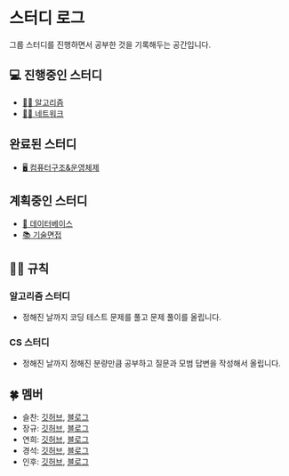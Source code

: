 # 스터디 로그

그룹 스터디를 진행하면서 공부한 것을 기록해두는 공간입니다.

## 💻 진행중인 스터디

- [🧙‍♀️ 알고리즘](/study/algorithms/)
- [🏃‍♀️ 네트워크](/study/network/)

## 완료된 스터디

- [🖥️ 컴퓨터구조&운영체제](/study/os/)

## 계획중인 스터디

- [🔋 데이터베이스](study/database/)
- [📚 기술면접](study/interview/)

## 👮‍♀️ 규칙

### 알고리즘 스터디
- 정해진 날까지 코딩 테스트 문제를 풀고 문제 풀이를 올립니다.

### CS 스터디
- 정해진 날까지 정해진 분량만큼 공부하고 질문과 모범 답변을 작성해서 올립니다.

## 🍀 멤버

- 슬찬: [깃허브](https://github.com/seulchan), [블로그](https://hogwarts-cs.tistory.com/)
- 장규: [깃허브](https://github.com/MinKevin), [블로그](https://actually94.tistory.com/)
- 연희: [깃허브](https://github.com/lyh951212), [블로그](https://rooftopservant.tistory.com/)
- 경석: [깃허브](https://github.com/moon-July5), [블로그](https://velog.io/@moon-july5)
- 인후: [깃허브](https://github.com/itstimi-XD), [블로그](https://wealthy-raptor-d2f.notion.site/Developement-055cc7ea17cc4b8bb9e4473dae473bfe)